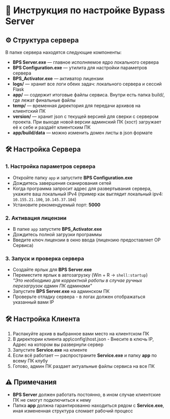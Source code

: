 # 📖 Инструкция по настройке Bypass Server

## ⚙️ Структура сервера
В папке сервера находятся следующие компоненты:
- **BPS Server.exe** — главное исполняемое ядро локального сервера
- **BPS Configuration.exe** — утилита для настройки параметров сервера
- **BPS_Activator.exe** — активатор лицензии
- **logs/** — хранит все логи обеих задач: локального сервера и сессий Flask
- **app/** — содержит итоговые файлы сервиса. Внутри есть папка build/, где лежат финальные файлы
- **temp/** — временная директория для передачи архивов на клиентский ПК
- **version/** — хранит json с текущей версией для сверки с сервером проекта. При выходе новой версии админский ПК (хост) загружает её к себе и раздаёт клиентским ПК
- **app/build/data** — можно изменить домен листы в json формате

## 🛠️ Настройка Сервера

### 1. Настройка параметров сервера
- Откройте папку `app` и запустите **BPS Configuration.exe**
- Дождитесь завершения сканирования сетей
- Когда программа запросит адрес для развертывания сервера, укажите ваш локальный IPv4 (пример как выглядит локальный ipv4: `10.155.21.100`, `10.145.37.104`)
- Установите рекомендуемый порт: **5000**

### 2. Активация лицензии
- В папке `app` запустите **BPS_Activator.exe**
- Дождитесь полной загрузки программы
- Введите ключ лицензии в окно ввода (лицензию предоставляет OP Сервиса)

### 3. Запуск и проверка сервера
- Создайте ярлык для **BPS Server.exe**
- Переместите ярлык в автозагрузку (Win + R → `shell:startup`)  
  *"Это необходимо для корректной работы в случае ручных перезагрузок админ ПК админами"*
- Запустите **BPS Server.exe** на админском ПК
- Проверьте отладку сервера - в логах должен отображаться указанный вами IP


## 🛠️ Настройка Клиента
1. Распакуйте архив в выбранное вами место на клиентском ПК
2. В директории клиента  app\config\host.json - Внесите в ключь IP, Адрес на котором вы развернули сервер
3. Запустите **Service.exe** на клиенте
4. Если всё работает — распространите **Service.exe** и папку **app** по всему ПК клубу
5. Готово, админ ПК раздает актуальные файлы сервиса на все ПК

## ⚠️ Примечания
- **BPS Server** должен работать постоянно, в ином случае клиентские ПК не смогут подключиться к нему
- Папка **app** должна гарантированно находиться рядом с **Service.exe**, иная измененная структура сломает рабочий процесс

